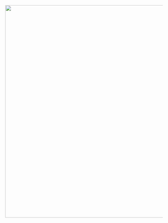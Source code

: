 <div align=left><img src="https://pic-zerooo.oss-cn-beijing.aliyuncs.com/ungee/image-20241121231618422.png" width="680px"/></dev>
